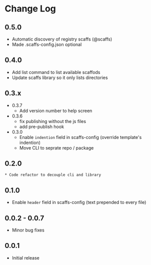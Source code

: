 # Change Log

## 0.5.0

* Automatic discovery of registry scaffs (@scaffs)
* Made .scaffs-config.json optional

## 0.4.0

* Add list command to list available scaffods
* Update scaffs library so it only lists directories

## 0.3.x

* 0.3.7
    * Add version number to help screen
* 0.3.6
    * fix publishing without the js files
    * add pre-publish hook
* 0.3.0
    * Enable `indention` field in scaffs-config (override template's indention)
    * Move CLI to seprate repo / package

## 0.2.0
    * Code refactor to decouple cli and library

## 0.1.0

* Enable `header` field in scaffs-config (text prepended to every file)

## 0.0.2 - 0.0.7

* Minor bug fixes

## 0.0.1

* Initial release